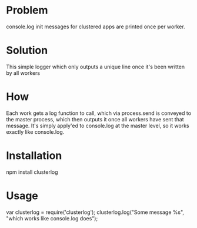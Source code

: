 Problem
=======
console.log init messages for clustered apps are printed once per worker.

Solution
========
This simple logger which only outputs a unique line once it's been written by all workers

How 
===
Each work gets a log function to call, which via process.send is conveyed to the master process, which then outputs it once all workers have sent that message. It's simply apply'ed to console.log at the master level, so it works exactly like console.log.

Installation
============
npm install clusterlog

Usage
=====
var clusterlog = require('clusterlog');
clusterlog.log("Some message %s", "which works like console.log does");


